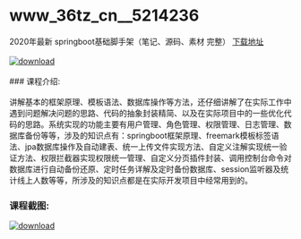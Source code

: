 # www_36tz_cn__5214236
2020年最新 springboot基础脚手架（笔记、源码、素材 完整）
[下载地址](http://www.36tz.cn/article/5214236 "下载地址")
<br/></br>[![download](http://36tz.cn/muke_img/2020_07_1-18-300x209.png "下载地址")](http://www.36tz.cn/article/5214236 "下载地址")
<br/></br>### 课程介绍:<br/></br>讲解基本的框架原理、模板语法、数据库操作等方法，还仔细讲解了在实际工作中遇到问题解决问题的思路、代码的抽象封装精简、以及在实际项目中的一些优化代码的思路。系统实现的功能主要有用户管理、角色管理、权限管理、日志管理、数据库备份等等，涉及的知识点有：springboot框架原理、freemark模板标签语法、jpa数据库操作及自动建表、统一上传文件实现方法、自定义注解实现统一验证方法、权限拦截器实现权限统一管理、自定义分页插件封装、调用控制台命令对数据库进行自动备份还原、定时任务详解及定时备份数据库、session监听器及统计线上人数等等，所涉及的知识点都是在实际开发项目中经常用到的。

### 课程截图:
[![download](http://36tz.cn/muke_img/2020_07_2-22.png "下载地址")](http://www.36tz.cn/article/5214236 "下载地址")
